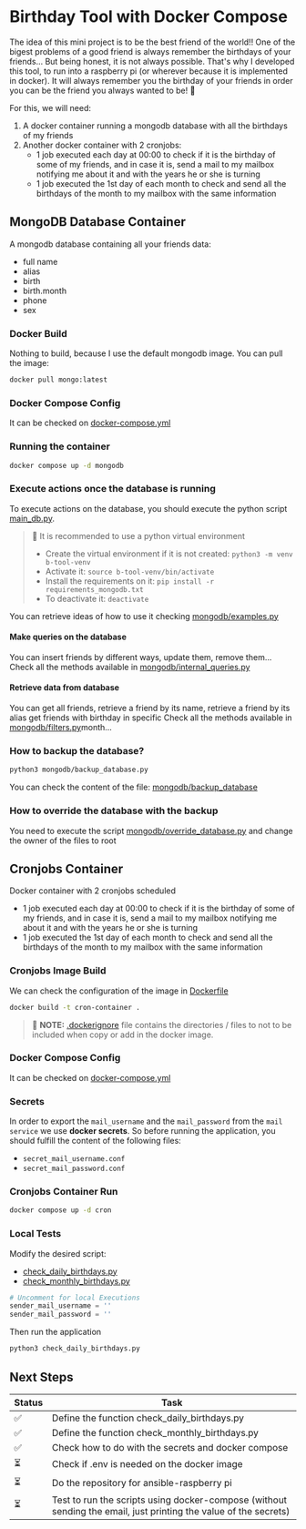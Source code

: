 # Birthday Tool with Docker Compose

The idea of this mini project is to be the best friend of the world!! One of the bigest problems of a good friend is always remember the birthdays of your friends... But being honest, it is not always possible. That's why I developed this tool, to run into a raspberry pi (or wherever because it is implemented in docker). It will always remember you the birthday of your friends in order you can be the friend you always wanted to be! :tada:

For this, we will need:
1. A docker container running a mongodb database with all the birthdays of my friends
2. Another docker container with 2 cronjobs:
    - 1 job executed each day at 00:00 to check if it is the birthday of some of my friends, and in case it is, send a mail to my mailbox notifying me about it and with the years he or she is turning
    - 1 job executed the 1st day of each month to check and send all the birthdays of the month to my mailbox with the same information

## MongoDB Database Container
A mongodb database containing all your friends data:
- full name
- alias
- birth
- birth.month
- phone
- sex

### Docker Build
Nothing to build, because I use the default mongodb image. You can pull the image: 
```bash
docker pull mongo:latest
```

### Docker Compose Config
It can be checked on [docker-compose.yml](docker-compose.yml)

### Running the container
```bash
docker compose up -d mongodb
```

### Execute actions once the database is running
To execute actions on the database, you should execute the python script [main_db.py](main_db.py).

> :paperclip: It is recommended to use a python virtual environment
> - Create the virtual environment if it is not created: ```python3 -m venv b-tool-venv```
> - Activate it: ```source b-tool-venv/bin/activate```
> - Install the requirements on it: ```pip install -r requirements_mongodb.txt```
> - To deactivate it: ```deactivate``` 

You can retrieve ideas of how to use it checking [mongodb/examples.py](mongodb/examples.py)

#### Make queries on the database
You can insert friends by different ways, update them, remove them... Check all the methods available in [mongodb/internal_queries.py](mongodb/internal_queries.py)

#### Retrieve data from database
You can get all friends, retrieve a friend by its name, retrieve a friend by its alias get friends with birthday in specific Check all the methods available in [mongodb/filters.py](mongodb/filters.py)month... 

### How to backup the database?
```bash
python3 mongodb/backup_database.py
```
You can check the content of the file: [mongodb/backup_database](mongodb/backup_database)

### How to override the database with the backup
You need to execute the script [mongodb/override_database.py](mongodb/override_database.py) and change the owner of the files to root

## Cronjobs Container
Docker container with 2 cronjobs scheduled
- 1 job executed each day at 00:00 to check if it is the birthday of some of my friends, and in case it is, send a mail to my mailbox notifying me about it and with the years he or she is turning
- 1 job executed the 1st day of each month to check and send all the birthdays of the month to my mailbox with the same information

### Cronjobs Image Build
We can check the configuration of the image in [Dockerfile](Dockerfile)

```bash
docker build -t cron-container .
```

> :paperclip: **NOTE:** [.dockerignore](.dockerignore) file contains the directories / files to not to be included when copy or add in the docker image.

### Docker Compose Config
It can be checked on [docker-compose.yml](docker-compose.yml)


### Secrets

In order to export the `mail_username` and the `mail_password` from the `mail service` we use **docker secrets**. So before running the application, you should fulfill the content of the following files:

- `secret_mail_username.conf`
- `secret_mail_password.conf`


### Cronjobs Container Run
```bash
docker compose up -d cron
```

### Local Tests
Modify the desired script:
- [check_daily_birthdays.py](check_daily_birthdays.py)
- [check_monthly_birthdays.py](check_monthly_birthdays.py)

```python
# Uncomment for local Executions
sender_mail_username = ''
sender_mail_password = ''
```

Then run the application
```bash
python3 check_daily_birthdays.py
```


## Next Steps
| Status | Task |
|----------|----------|
| :white_check_mark: | Define the function check_daily_birthdays.py |
| :white_check_mark: | Define the function check_monthly_birthdays.py |
| :white_check_mark: | Check how to do with the secrets and docker compose |
| :hourglass_flowing_sand: | Check if .env is needed on the docker image |
| :hourglass_flowing_sand: | Do the repository for ansible-raspberry pi |
| :hourglass_flowing_sand: | Test to run the scripts using docker-compose (without sending the email, just printing the value of the secrets) |
